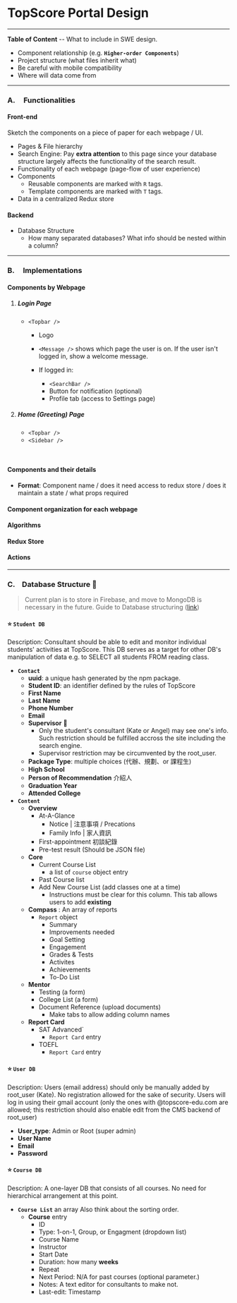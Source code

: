#   TopScore Portal Design
<hr>

**Table of Content** -- What to include in SWE design.
*   Component relationship (e.g. **`Higher-order Components`**)
*   Project structure (what files inherit what)
*   Be careful with mobile compatibility
*   Where will data come from

<hr>

### A. &nbsp;&nbsp;&nbsp; Functionalities

#### Front-end
Sketch the components on a piece of paper for each webpage / UI.
- Pages & File hierarchy
- Search Engine: 
Pay **extra attention** to this page since your database structure largely affects the functionality of the search result.
- Functionality of each webpage (page-flow of user experience)
- Components 
    - Reusable components are marked with `R` tags.
    - Template components are marked with `T` tags.
- Data in a centralized Redux store

#### Backend 
- Database Structure
    - How many separated databases? What info should be nested within a column?


<hr>

### B. &nbsp;&nbsp;&nbsp; Implementations

#### Components by Webpage

1. ##### Login Page
    - `<Topbar />`
        - Logo    
        - `<Message />` shows which page the user is on. If the user isn't logged in, show a welcome message.
        
        - If logged in:
            - `<SearchBar />`
            - Button for notification (optional)
            - Profile tab (access to Settings page)
2. ##### Home (Greeting) Page
    - `<Topbar />`
    - `<Sidebar />`
<br>

#### Components and their details
- **Format**: Component name / does it need access to redux store / does it maintain a state / what props required

#### Component organization for each webpage

#### Algorithms 

#### Redux Store 

#### Actions

<hr>

### C.&nbsp;&nbsp;&nbsp; Database Structure :rocket:


> Current plan is to store in Firebase, and move to MongoDB is necessary in the future. Guide to Database structuring ([link](https://firebase.google.com/docs/database/web/structure-data))

#### :star: `Student DB`
Description:
Consultant should be able to edit and monitor individual students' activities at TopScore. This DB serves as a target for other DB's manipulation of data e.g. to SELECT all students FROM reading class.

- **`Contact`**
    - **uuid**: a unique hash generated by the npm package.
    - **Student ID**: an identifier defined by the rules of TopScore
    - **First Name**
    - **Last Name**
    - **Phone Number**
    - **Email**
    - **Supervisor** :rocket: 
        - Only the student's consultant (Kate or Angel) may see one's info. Such restriction should be fulfilled accross the site including the search engine. 
        - Supervisor restriction may be circumvented by the root_user.
    - **Package Type**: multiple choices (代辦、規劃、or 課程生)
    - **High School**
    - **Person of Recommendation** 介紹人
    - **Graduation Year**
    - **Attended College**
- **`Content`**
    - **Overview** 
        - At-A-Glance
            - Notice | 注意事項 / Precations
            - Family Info | 家人資訊
        - First-appointment 初談紀錄
        - Pre-test result (Should be JSON file)
    - **Core** 
        - Current Course List
            - a list of `course` object entry
        - Past Course list
        - Add New Course List (add classes one at a time)
            - Instructions must be clear for this column.
            This tab allows users to add **existing**
    - **Compass** : An array of reports
        - `Report` object
            - Summary
            - Improvements needed
            - Goal Setting
            - Engagement
            - Grades & Tests
            - Activites
            - Achievements 
            - To-Do List
    - **Mentor**
        - Testing (a form)
        - College List (a form)
        - Document Reference (upload documents)
            - Make tabs to allow adding column names
    - **Report Card**
        - SAT Advanced`
            - `Report Card` entry
        - TOEFL
            - `Report Card` entry

#### :star:  `User DB`

Description:
Users (email address) should only be manually added by root_user (Kate). No registration allowed for the sake of security. Users will log in using their gmail account (only the ones with @topscore-edu.com are allowed; this restriction should also enable edit from the CMS backend of root_user)

- **User_type**: Admin or Root (super admin)
- **User Name**
- **Email**
- **Password**



#### :star: `Course DB`

Description: 
A one-layer DB that consists of all courses. No need for hierarchical arrangement at this point.
-  **`Course List`** an array
Also think about the sorting order.
    - **Course** entry
        - ID
        - Type: 1-on-1, Group, or Engagment (dropdown list)
        - Course Name
        - Instructor
        - Start Date
        - Duration: how many **weeks**
        - Repeat
        - Next Period:  N/A for past courses (optional parameter.)
        - Notes: A text editor for consultants to make not.
        - Last-edit: Timestamp

